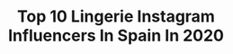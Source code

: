 ---
title: Top 10 Lingerie Instagram Influencers In Spain In 2020
description: >-
  Find top lingerie Instagram influencers in Spain in 2020. Most popular hashtags: #fashion #ootd #lingerie #yomequedoencasa.
platform: Instagram
profiles:
  - username: "estefaniapahe_model"
    fullname: >-
      𝐸𝑆𝑇𝐸𝐹𝐴𝑁𝐼𝐴 𝑃𝐴𝐷𝑅𝑂𝑁 ⚡️
    location: "Spain"
    followers: 50734
    engagement: 171
    commentsToLikes: 0.043082
    avatar: "https://scontent-amt2-1.cdninstagram.com/v/t51.2885-19/s320x320/81807647_640374446770844_8188569481576972288_n.jpg?_nc_ht=scontent-amt2-1.cdninstagram.com&_nc_ohc=ZCfWvAqvGEgAX92uyZi&oh=1df9b4e305c1c48d260fe2490828b24d&oe=5EB97B5C"
    verified: false
    hashtags: "#glamourous, #snapshot, #buduoir, #fuerteventuraisland"
  - username: "slavasatana"
    fullname: >-
      Satana
    location: "Spain"
    followers: 77680
    engagement: 408
    commentsToLikes: 0.008608
    avatar: "https://scontent-lhr8-1.cdninstagram.com/v/t51.2885-19/s320x320/82450152_638038196957850_1302564156678864896_n.jpg?_nc_ht=scontent-lhr8-1.cdninstagram.com&_nc_ohc=IDTrmLiNAIgAX-qsVJH&oh=a8661b6cc59afe344465c3ad18f01aec&oe=5EB8F417"
    verified: false
    hashtags: ""
  - username: "alessaberry"
    fullname: >-
      Alessa's Makeup
    location: "Spain"
    followers: 30294
    engagement: 970
    commentsToLikes: 0.166320
    avatar: "https://scontent-ams4-1.cdninstagram.com/v/t51.2885-19/s320x320/89600704_581506952579172_2416611134900535296_n.jpg?_nc_ht=scontent-ams4-1.cdninstagram.com&_nc_ohc=8fXBFHF_hHkAX841Xlv&oh=3da33c59e042dffe407ef9ec0206f6ac&oe=5EBA12DE"
    verified: false
    hashtags: "#pelorosa, #lauramakeuplabs, #maquillajeeditorial, #makeupideas"
  - username: "lifestylebyrenee"
    fullname: >-
      ℛenee 🤍 | Travel & Lifestyle
    location: "Spain"
    followers: 14090
    engagement: 1106
    commentsToLikes: 0.114762
    avatar: "https://scontent-lhr8-1.cdninstagram.com/v/t51.2885-19/s320x320/76965009_558679858011535_1578897301621964800_n.jpg?_nc_ht=scontent-lhr8-1.cdninstagram.com&_nc_ohc=bQMtEXJRRQwAX-PRXd8&oh=00cab37ff843be2f4be0416c3443827f&oe=5EBA533D"
    verified: false
    hashtags: "#lifestyleblog, #ootdbloggers, #quotesoftheday, #beautifulbulgaria"
  - username: "nerea.ramirezz"
    fullname: >-
      Nerea Ramírez
    location: "Spain"
    followers: 22606
    engagement: 667
    commentsToLikes: 0.141852
    avatar: "https://scontent-ams4-1.cdninstagram.com/v/t51.2885-19/s320x320/89407505_625767194887246_2667018018998976512_n.jpg?_nc_ht=scontent-ams4-1.cdninstagram.com&_nc_ohc=HXoEnLrNrqQAX_NCAHW&oh=229c9eae6261e1514c1e654b1e75f524&oe=5EBAE1DD"
    verified: false
    hashtags: "#yomequedoencasa, #model, #myomella, #trend"
  - username: "celia.g.a"
    fullname: >-
      Celia García
    location: "Spain"
    followers: 44204
    engagement: 386
    commentsToLikes: 0.217103
    avatar: "https://scontent-amt2-1.cdninstagram.com/v/t51.2885-19/s320x320/59831513_2047057452255026_7021509210919665664_n.jpg?_nc_ht=scontent-amt2-1.cdninstagram.com&_nc_ohc=-oDJ3mgpRBYAX_FOuhA&oh=8b3d4bf01de2b87ca01a3f1c8de93f49&oe=5EBA0963"
    verified: false
    hashtags: "#ccprincipepio, #newopportunities, #regalos, #cambios"
  - username: "lauranfotografia_"
    fullname: >-
      Laura Núñez Fotografia 📷
    location: "Spain"
    followers: 13029
    engagement: 775
    commentsToLikes: 0.163388
    avatar: "https://scontent-lhr8-1.cdninstagram.com/v/t51.2885-19/s320x320/67579109_2394871350834817_527872650572201984_n.jpg?_nc_ht=scontent-lhr8-1.cdninstagram.com&_nc_ohc=-2FBrhOs1_YAX8H54Se&oh=a236ccaaf50907bcecba5e0c55dc047d&oe=5EB9D42F"
    verified: false
    hashtags: "#nikon, #hinocc, #nikond750, #fotografiaestudio"
  - username: "evapadlock"
    fullname: >-
      ➰Eva Padlock➰
    location: "Spain"
    followers: 1618812
    engagement: 608
    commentsToLikes: 0.021021
    avatar: "https://scontent-lhr8-1.cdninstagram.com/v/t51.2885-19/s320x320/12747563_251008658563677_357976296_a.jpg?_nc_ht=scontent-lhr8-1.cdninstagram.com&_nc_ohc=Gl21AGuGt7EAX8uIlKr&oh=f10ac356ad86bd5c9419e938c3df548d&oe=5EBA543B"
    verified: true
    hashtags: "#mirror, #happyvalentinesday, #blackpanther, #happyday"
  - username: "alba.vd"
    fullname: >-
      ALBA🐨
    location: "Spain"
    followers: 26796
    engagement: 309
    commentsToLikes: 0.283859
    avatar: "https://scontent-lhr8-1.cdninstagram.com/v/t51.2885-19/s320x320/59782417_282780319343924_6135235004218736640_n.jpg?_nc_ht=scontent-lhr8-1.cdninstagram.com&_nc_ohc=crFMj_9x5x8AX-GFMWd&oh=ddecdb1db94bcb0bb19258d1f7c64a94&oe=5EBAEBC3"
    verified: false
    hashtags: "#sexy, #gucci, #loveyourself, #styleinspo"
  - username: "sugussusana"
    fullname: >-
      Susana Martínez
    location: "Spain"
    followers: 25522
    engagement: 2096
    commentsToLikes: 0.051916
    avatar: "https://scontent-lht6-1.cdninstagram.com/v/t51.2885-19/s320x320/83920017_179478576624678_1159183523974742016_n.jpg?_nc_ht=scontent-lht6-1.cdninstagram.com&_nc_ohc=WokOSWf4UsoAX_bbzoH&oh=72050e8b89893e080707246814c41fb5&oe=5EB8DD3D"
    verified: false
    hashtags: "#instafollow, #white, #yomequedoencasa, #twitchgirl"
---